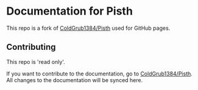 # Documentation for Pisth

This repo is a fork of [ColdGrub1384/Pisth](https://github.com/ColdGrub1384/Pisth) used for GitHub pages.

## Contributing
This repo is 'read only'.

If you want to contribute to the documentation, go to [ColdGrub1384/Pisth](https://github.com/ColdGrub1384/Pisth).
All changes to the documentation will be synced here.
